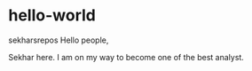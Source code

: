 # hello-world
sekharsrepos
Hello people,

Sekhar here. I am on my way to become one of the best analyst.


